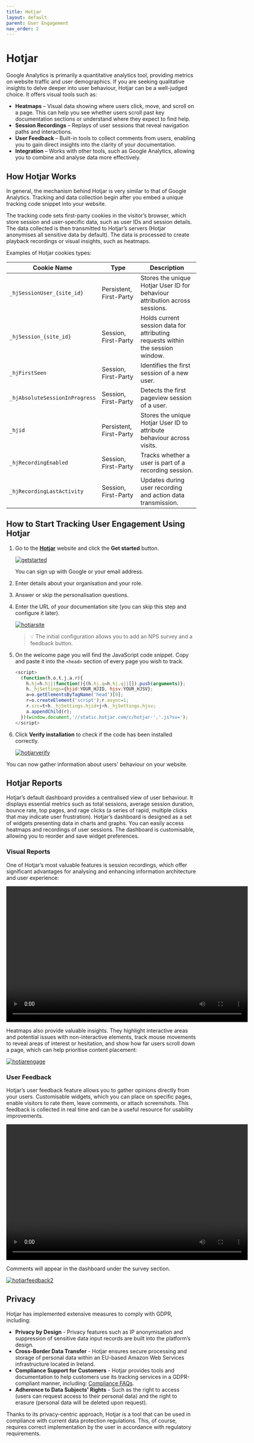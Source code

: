 ```yaml
---
title: Hotjar
layout: default
parent: User Engagement
nav_order: 2
---
```


# Hotjar

Google Analytics is primarily a quantitative analytics tool, providing metrics on website traffic and user demographics. If you are seeking qualitative insights to delve deeper into user behaviour, Hotjar can be a well-judged choice. It offers visual tools such as:

* **Heatmaps** – Visual data showing where users click, move, and scroll on a page. This can help you see whether users scroll past key documentation sections or understand where they expect to find help.
* **Session Recordings** – Replays of user sessions that reveal navigation paths and interactions.
* **User Feedback** – Built-in tools to collect comments from users, enabling you to gain direct insights into the clarity of your documentation.
* **Integration** – Works with other tools, such as Google Analytics, allowing you to combine and analyse data more effectively.

## How Hotjar Works

In general, the mechanism behind Hotjar is very similar to that of Google Analytics. Tracking and data collection begin after you embed a unique tracking code snippet into your website.

The tracking code sets first-party cookies in the visitor’s browser, which store session and user-specific data, such as user IDs and session details. The data collected is then transmitted to Hotjar’s servers (Hotjar anonymises all sensitive data by default). The data is processed to create playback recordings or visual insights, such as heatmaps.

Examples of Hotjar cookies types:

| **Cookie Name** | **Type** | **Description**|                                                              
|--------------|-------------|-------------|
| `_hjSessionUser_{site_id}` | Persistent, First-Party | Stores the unique Hotjar User ID for behaviour attribution across sessions.|
| `_hjSession_{site_id}` | Session, First-Party | Holds current session data for attributing requests within the session window.|
| `_hjFirstSeen` | Session, First-Party | Identifies the first session of a new user.|
| `_hjAbsoluteSessionInProgress` | Session, First-Party |Detects the first pageview session of a user.|
| `_hjid` | Persistent, First-Party | Stores the unique Hotjar User ID to attribute behaviour across visits.|
| `_hjRecordingEnabled` | Session, First-Party | Tracks whether a user is part of a recording session.|
| `_hjRecordingLastActivity`| Session, First-Party | Updates during user recording and action data transmission.|

## How to Start Tracking User Engagement Using Hotjar

1. Go to the [**Hotjar**](https://www.hotjar.com/) website and click the **Get started** button.

   [![getstarted](../images/hotjarstart.png "a button with a text which says get started")](../images/hotjarstart.png)

    You can sign up with Google or your email address.
2. Enter details about your organisation and your role.
3. Answer or skip the personalisation questions.
4. Enter the URL of your documentation site (you can skip this step and configure it later).

    [![hotjarsite](../images/hotjarsite.png "a button")](../images/hotjarsite.png)

    > 💡 The initial configuration allows you to add an NPS survey and a feedback button.

5. On the welcome page you will find the JavaScript code snippet. Copy and paste it into the ```<head>``` section of every page you wish to track.
      ```JavaScript
      <script>
        (function(h,o,t,j,a,r){
          h.hj=h.hj||function(){(h.hj.q=h.hj.q||[]).push(arguments)};
          h._hjSettings={hjid:YOUR_HJID, hjsv:YOUR_HJSV};
          a=o.getElementsByTagName('head')[0];
          r=o.createElement('script');r.async=1;
          r.src=t+h._hjSettings.hjid+j+h._hjSettings.hjsv;
          a.appendChild(r);
        })(window,document,'//static.hotjar.com/c/hotjar-','.js?sv=');
      </script>
      ```
6. Click **Verify installation** to check if the code has been installed correctly.

      [![hotjarverify](../images/hotjarverify.png "a button")](../images/hotjarverify.png)

You can now gather information about users' behaviour on your website.

## Hotjar Reports

Hotjar’s default dashboard provides a centralised view of user behaviour. It displays essential metrics such as total sessions, average session duration, bounce rate, top pages, and rage clicks (a series of rapid, multiple clicks that may indicate user frustration). Hotjar’s dashboard is designed as a set of widgets presenting data in charts and graphs. You can easily access heatmaps and recordings of user sessions. The dashboard is customisable, allowing you to reorder and save widget preferences.

### Visual Reports

One of Hotjar’s most valuable features is session recordings, which offer significant advantages for analysing and enhancing information architecture and user experience:

<video width="640" height="360" controls>
  <source src="../video/hotjar1.mp4" type="video/mp4">
</video>

Heatmaps also provide valuable insights. They highlight interactive areas and potential issues with non-interactive elements, track mouse movements to reveal areas of interest or hesitation, and show how far users scroll down a page, which can help prioritise content placement:

[![hotjarengage](../images/hotjarengage.png "a screen showing")](../images/hotjarengage.png)

### User Feedback

Hotjar’s user feedback feature allows you to gather opinions directly from your users. Customisable widgets, which you can place on specific pages, enable visitors to rate them, leave comments, or attach screenshots. This feedback is collected in real time and can be a useful resource for usability improvements.

<video width="640" height="360" controls>
  <source src="../video/feedback.mp4" type="video/mp4">
</video>

Comments will appear in the dashboard under the survey section.

[![hotjarfeedback2](../images/hotjarfeedback2.png)](../images/hotjarfeedback2.png)

## Privacy

Hotjar has implemented extensive measures to comply with GDPR, including:

* **Privacy by Design** - Privacy features such as IP anonymisation and suppression of sensitive data input records are built into the platform’s design.
* **Cross-Border Data Transfer** - Hotjar ensures secure processing and storage of personal data within an EU-based Amazon Web Services infrastructure located in Ireland.
* **Compliance Support for Customers** - Hotjar provides tools and documentation to help customers use its tracking services in a GDPR-compliant manner, including: [Compliance FAQs](https://help.hotjar.com/hc/en-us/articles/360046544833-Compliance-FAQs).
* **Adherence to Data Subjects' Rights** - Such as the right to access (users can request access to their personal data) and the right to erasure (personal data will be deleted upon request).

Thanks to its privacy-centric approach, Hotjar is a tool that can be used in compliance with current data protection regulations. This, of course, requires correct implementation by the user in accordance with regulatory requirements.